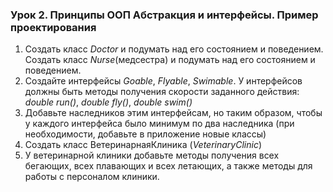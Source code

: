 ### Урок 2. Принципы ООП Абстракция и интерфейсы. Пример проектирования

1) Создать класс *Doctor* и подумать над его состоянием и поведением. Создать класс *Nurse*(медсестра) 
   и подумать над его состоянием и поведением.
2) Создайте интерфейсы *Goable*, *Flyable*, *Swimable*. У интерфейсов должны быть
   методы получения скорости заданного действия: *double run()*, *double fly()*, *double swim()*
3) Добавьте наследников этим интерфейсам, но таким образом,
   чтобы у каждого интерфейса было минимум по два наследника (при необходимости, добавьте в приложение новые классы)
4) Создать класс ВетеринарнаяКлиника (*VeterinaryClinic*)
5) У ветеринарной клиники добавьте методы получения всех бегающих, всех плавающих и всех летающих, 
   а также методы для работы с персоналом клиники.
